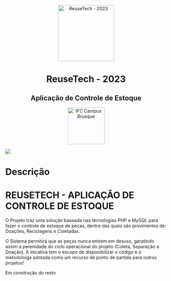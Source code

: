<p align="center">
  <img src="images/reusetech.png" alt="ReuseTech - 2023" width="175"/>
  <h1 align="center">ReuseTech - 2023</h1>
  <h2 align="center">Aplicação de Controle de Estoque</h2>
 
  <p align="center"><img src="https://th.bing.com/th/id/OIP.VjqDR0W3kOvSh7lBNBYJkAAAAA?pid=ImgDet&rs=1" alt="IFC Campus Brusque" width="115"/></p>
</p>



<img loading="lazy" src="http://img.shields.io/static/v1?label=STATUS&message=EM%20DESENVOLVIMENTO&color=GREEN&style=for-the-badge"/>


<h1>Descrição</h1>
<h1>REUSETECH - APLICAÇÃO DE CONTROLE DE ESTOQUE</h1>
O Projeto traz uma solução baseada nas técnologias PHP e MySQL para fazer o controle de estoque de peças, dentre das quais são provinientes de: Doações, Reciclagens e Coletadas.

O Sistema permitirá que as peças nunca entrem em desuso, garatindo assim a perenidade do ciclo operacional do projeto (Coleta, Separação e Doação). A inicativa tem o escopo de disponibilizar o código e a metodoloiga adotada como um recurso de ponto de partida para outros projetos!



Em construção do resto

